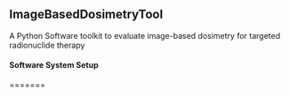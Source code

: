 ## ImageBasedDosimetryTool
A Python Software toolkit to evaluate image-based dosimetry for targeted radionuclide therapy

#### Software System Setup
=======


